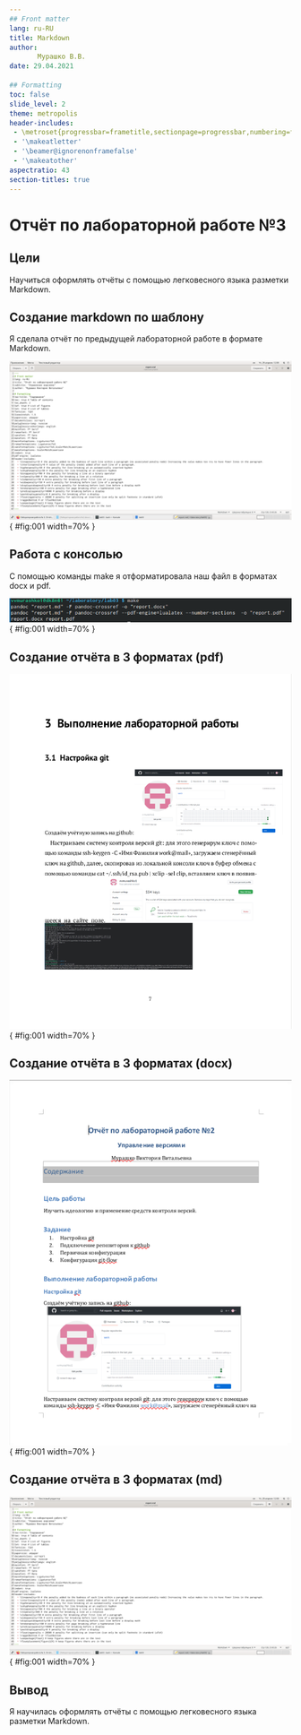 ```yaml
---
## Front matter
lang: ru-RU
title: Markdown
author:
       Мурашко В.В.
date: 29.04.2021

## Formatting
toc: false
slide_level: 2
theme: metropolis
header-includes: 
 - \metroset{progressbar=frametitle,sectionpage=progressbar,numbering=fraction}
 - '\makeatletter'
 - '\beamer@ignorenonframefalse'
 - '\makeatother'
aspectratio: 43
section-titles: true
---
```


# Отчёт по лабораторной работе №3

## Цели

Научиться оформлять отчёты с помощью легковесного языка разметки Markdown.

## Создание markdown по шаблону
Я сделала отчёт по предыдущей лабораторной работе в формате Markdown.

![](image/01.png){ #fig:001 width=70% }

## Работа с консолью
С помощью команды make я отформатировала наш файл в форматах docx и pdf.

![](image/02.png){ #fig:001 width=70% }

## Создание отчёта в 3 форматах (pdf)

![](image/03.png){ #fig:001 width=70% }


## Создание отчёта в 3 форматах (docx)

![](image/04.png){ #fig:001 width=70% }


## Создание отчёта в 3 форматах (md)

![](image/01.png){ #fig:001 width=70% }


## Вывод
Я научилась оформлять отчёты с помощью легковесного языка разметки Markdown.



